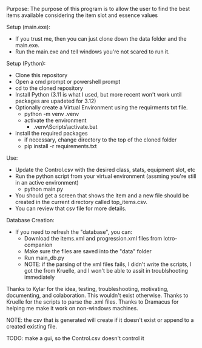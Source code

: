 Purpose: 
The purpose of this program is to allow the user to find the best items available considering the item slot and essence values

Setup (main.exe):
* If you trust me, then you can just clone down the data folder and the main.exe.
* Run the main.exe and tell windows you're not scared to run it.

Setup (Python):
* Clone this repository
* Open a cmd prompt or powershell prompt
* cd to the cloned repository
* Install Python (3.11 is what I used, but more recent won't work until packages are upadeted for 3.12)
* Optionally create a Virtual Environment using the requirments txt file.
  * python -m venv .venv
  * activate the environment
    * .venv\Scripts\activate.bat
* install the required packages
  * if necessary, change directory to the top of the cloned folder
  * pip install -r requirements.txt

Use:
* Update the Control.csv with the desired class, stats, equipment slot, etc
* Run the python script from your virtual environment (assming you're still in an active environment)
  * python main.py
* You should get a screen that shows the item and a new file should be created in the current directory called top_items.csv.
* You can review that csv file for more details.

Database Creation:
* If you need to refresh the "database", you can:
  * Download the items.xml and progression.xml files from lotro-companion
  * Make sure the files are saved into the "data" folder
  * Run main_db.py
  * NOTE: if the parsing of the xml files fails, I didn't write the scripts, I got the from Kruelle, and I won't be able to assit in troublshooting immediately

Thanks to Kylar for the idea, testing, troubleshooting, motivating, documenting, and colaboration. This wouldn't exist otherwise.
Thanks to Kruelle for the scripts to parse the .xml files. 
Thanks to Dramacus for helping me make it work on non-windows machines.


NOTE: the csv that is generated will create if it doesn't exist or append to a created existing file.

TODO: make a gui, so the Control.csv doesn't control it

